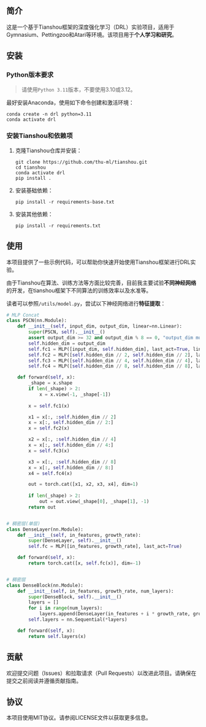 ## 简介

这是一个基于Tianshou框架的深度强化学习（DRL）实验项目，适用于Gymnasium、Pettingzoo和Atari等环境。该项目用于**个人学习和研究**。

## 安装

### Python版本要求

> 请使用`Python 3.11`版本，不要使用3.10或3.12。

最好安装Anaconda，使用如下命令创建和激活环境：

```
conda create -n drl python=3.11
conda activate drl
```

### 安装Tianshou和依赖项

1. 克隆Tianshou仓库并安装：

	```shell
	git clone https://github.com/thu-ml/tianshou.git
	cd tianshou
	conda activate drl  
	pip install .
	```

2. 安装基础依赖：

	```shell
	pip install -r requirements-base.txt
	```

3. 安装其他依赖：

	```shell
	pip install -r requirements.txt
	```

## 使用

本项目提供了一些示例代码，可以帮助你快速开始使用Tianshou框架进行DRL实验。

由于Tianshou在算法、训练方法等方面比较完善，目前我主要试验**不同神经网络**的开发，在tianshou框架下不同算法的训练效率以及水准等。

读者可以参照`/utils/model.py`，尝试以下神经网络进行**特征提取**：

```python
# MLP Concat
class PSCN(nn.Module):
    def __init__(self, input_dim, output_dim, linear=nn.Linear):
        super(PSCN, self).__init__()
        assert output_dim >= 32 and output_dim % 8 == 0, "output_dim must be >= 32 and divisible by 8"
        self.hidden_dim = output_dim
        self.fc1 = MLP([input_dim, self.hidden_dim], last_act=True, linear=linear)
        self.fc2 = MLP([self.hidden_dim // 2, self.hidden_dim // 2], last_act=True, linear=linear)
        self.fc3 = MLP([self.hidden_dim // 4, self.hidden_dim // 4], last_act=True, linear=linear)
        self.fc4 = MLP([self.hidden_dim // 8, self.hidden_dim // 8], last_act=True, linear=linear)

    def forward(self, x):
        _shape = x.shape
        if len(_shape) > 2:
            x = x.view(-1, _shape[-1])
        
        x = self.fc1(x)

        x1 = x[:, :self.hidden_dim // 2]
        x = x[:, self.hidden_dim // 2:]
        x = self.fc2(x)

        x2 = x[:, :self.hidden_dim // 4]
        x = x[:, self.hidden_dim // 4:]
        x = self.fc3(x)

        x3 = x[:, :self.hidden_dim // 8]
        x = x[:, self.hidden_dim // 8:]
        x4 = self.fc4(x)

        out = torch.cat([x1, x2, x3, x4], dim=1)
        
        if len(_shape) > 2:
            out = out.view(_shape[0], _shape[1], -1)
        return out


# 稠密层(单层)
class DenseLayer(nn.Module):
    def __init__(self, in_features, growth_rate):
        super(DenseLayer, self).__init__()
        self.fc = MLP([in_features, growth_rate], last_act=True)

    def forward(self, x):
        return torch.cat([x, self.fc(x)], dim=-1)


# 稠密层
class DenseBlock(nn.Module):
    def __init__(self, in_features, growth_rate, num_layers):
        super(DenseBlock, self).__init__()
        layers = []
        for i in range(num_layers):
            layers.append(DenseLayer(in_features + i * growth_rate, growth_rate))
        self.layers = nn.Sequential(*layers)

    def forward(self, x):
        return self.layers(x)
```

## 贡献

欢迎提交问题（Issues）和拉取请求（Pull Requests）以改进此项目。请确保在提交之前阅读并遵循贡献指南。

## 协议

本项目使用MIT协议。请参阅LICENSE文件以获取更多信息。
